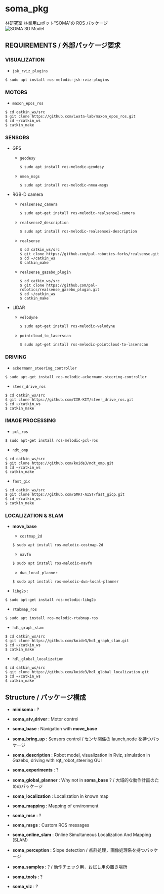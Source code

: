 # **soma_pkg**  
林研究室 林業用ロボット"SOMA"の ROS パッケージ  
![SOMA 3D Model](./images/ATV_3D_Model.png "SOMA")

## **REQUIREMENTS** / 外部パッケージ要求  
### **VISUALIZATION**  
- `jsk_rviz_plugins`  
```
$ sudo apt install ros-melodic-jsk-rviz-plugins
```

### **MOTORS**  
- `maxon_epos_ros`  
```
$ cd catkin_ws/src
$ git clone https://github.com/iwata-lab/maxon_epos_ros.git
$ cd ~/catkin_ws
$ catkin_make
```

### **SENSORS**  
- GPS  
  - `geodesy`  
    ```
    $ sudo apt install ros-melodic-geodesy
    ```  
  - `nmea_msgs`  
    ```
    $ sudo apt install ros-melodic-nmea-msgs
    ```

- RGB-D camera
  - `realsense2_camera`  
    ```
    $ sudo apt-get install ros-melodic-realsense2-camera
    ```
  - `realsense2_description`  
    ```
    $ sudo apt install ros-melodic-realsense2-description
    ```
  - `realsense`  
    ```
    $ cd catkin_ws/src
    $ git clone https://github.com/pal-robotics-forks/realsense.git
    $ cd ~/catkin_ws
    $ catkin_make
    ```
  - `realsense_gazebo_plugin`  
    ```
    $ cd catkin_ws/src
    $ git clone https://github.com/pal-robotics/realsense_gazebo_plugin.git
    $ cd ~/catkin_ws
    $ catkin_make
    ```

- LIDAR  
  - `velodyne`  
    ```
    $ sudo apt-get install ros-melodic-velodyne
    ```
  - `pointcloud_to_laserscan`  
    ```
    $ sudo apt-get install ros-melodic-pointcloud-to-laserscan
    ```

### **DRIVING**  
- `ackermann_steering_controller`  
```
$ sudo apt-get install ros-melodic-ackermann-steering-controller
```

- `steer_drive_ros`
```
$ cd catkin_ws/src
$ git clone https://github.com/CIR-KIT/steer_drive_ros.git
$ cd ~/catkin_ws
$ catkin_make
```

### **IMAGE PROCESSING**  
- `pcl_ros`  
```
$ sudo apt-get install ros-melodic-pcl-ros
```

- `ndt_omp`  
```
$ cd catkin_ws/src
$ git clone https://github.com/koide3/ndt_omp.git
$ cd ~/catkin_ws
$ catkin_make
```

- `fast_gic`  
```
$ cd catkin_ws/src
$ git clone https://github.com/SMRT-AIST/fast_gicp.git
$ cd ~/catkin_ws
$ catkin_make
```

### **LOCALIZATION & SLAM**  
- **move_base**  
  - `costmap_2d`  
  ```
  $ sudo apt install ros-melodic-costmap-2d
  ```

  - `navfn`
  ```
  $ sudo apt install ros-melodic-navfn
  ```

  - `dwa_local_planner`
  ```
  $ sudo apt install ros-melodic-dwa-local-planner
  ```

- `libg2o` :
```
$ sudo apt-get install ros-melodic-libg2o
```

- `rtabmap_ros`  
```
$ sudo apt install ros-melodic-rtabmap-ros
```

- `hdl_graph_slam`
```
$ cd catkin_ws/src
$ git clone https://github.com/koide3/hdl_graph_slam.git
$ cd ~/catkin_ws
$ catkin_make
```

- `hdl_global_localization`  
```
$ cd catkin_ws/src
$ git clone https://github.com/koide3/hdl_global_localization.git
$ cd ~/catkin_ws
$ catkin_make
```

## **Structure** / パッケージ構成

- **minisoma** : ?

- **soma_atv_driver** : Motor control

- **soma_base** : Navigation with **move_base**

- **soma_bring_up** : Sensors control / センサ関係の launch,node を持つパッケージ

- **soma_description** : Robot model, visualization in Rviz, simulation in Gazebo, driving with rqt_robot_steering GUI

- **soma_experiments** : ?

- **soma_global_planner** : Why not in **soma_base** ? / 大域的な動作計画のためのパッケージ

- **soma_localization** : Localization in known map

- **soma_mapping** : Mapping of environment

- **soma_mse** : ?

- **soma_msgs** : Custom ROS messages

- **soma_online_slam** : Online Simultaneous Localization And Mapping (SLAM)

- **soma_perception** : Slope detection / 点群処理，画像処理系を持つパッケージ

- **soma_samples** : ? / 動作チェック用，お試し用の置き場所

- **soma_tools** : ?

- **soma_viz** : ?
